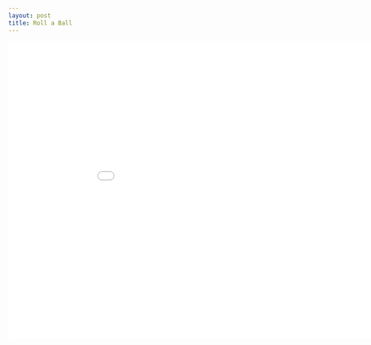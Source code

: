 ```yaml
---
layout: post
title: Roll a Ball
---
```





<iframe src="/rollaball/index.html" style="border:0px #000000 none;" name="Roll a Ball" scrolling="no" frameborder="1" marginheight="" marginwidth="" height="600px" width="960px"></iframe>



